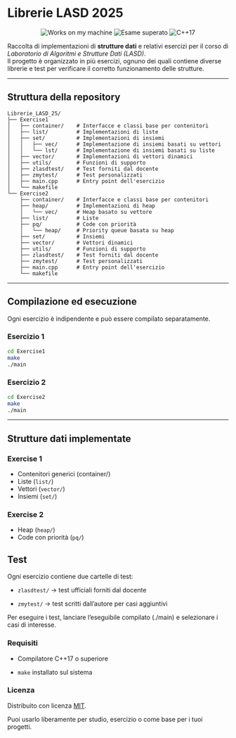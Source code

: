 # Librerie LASD 2025

<p align="center">
  <img src="https://img.shields.io/badge/works-on%20my%20machine-success?style=for-the-badge&logo=linux" alt="Works on my machine"/>
  <img src="https://img.shields.io/badge/Esame%20superato-30%2F30-blue?style=for-the-badge" alt="Esame superato"/>
  <img src="https://img.shields.io/badge/C++-17-blue?style=for-the-badge&logo=c%2B%2B" alt="C++17"/>
</p>



Raccolta di implementazioni di **strutture dati** e relativi esercizi per il corso di *Laboratorio di Algoritmi e Strutture Dati (LASD)*.  
Il progetto è organizzato in più esercizi, ognuno dei quali contiene diverse librerie e test per verificare il corretto funzionamento delle strutture.

---

## Struttura della repository
```
Librerie_LASD_25/
├── Exercise1
│   ├── container/    # Interfacce e classi base per contenitori
│   ├── list/         # Implementazioni di liste
│   ├── set/          # Implementazioni di insiemi
│   │   ├── vec/      # Implementazione di insiemi basati su vettori
│   │   └── lst/      # Implementazione di insiemi basati su liste
│   ├── vector/       # Implementazioni di vettori dinamici
│   ├── utils/        # Funzioni di supporto
│   ├── zlasdtest/    # Test forniti dal docente
│   ├── zmytest/      # Test personalizzati
│   ├── main.cpp      # Entry point dell'esercizio
│   └── makefile
└── Exercise2
    ├── container/    # Interfacce e classi base per contenitori
    ├── heap/         # Implementazioni di heap
    │   └── vec/      # Heap basato su vettore
    ├── list/         # Liste
    ├── pq/           # Code con priorità
    │   └── heap/     # Priority queue basata su heap
    ├── set/          # Insiemi
    ├── vector/       # Vettori dinamici
    ├── utils/        # Funzioni di supporto
    ├── zlasdtest/    # Test forniti dal docente
    ├── zmytest/      # Test personalizzati
    ├── main.cpp      # Entry point dell'esercizio
    └── makefile

```
---

## Compilazione ed esecuzione

Ogni esercizio è indipendente e può essere compilato separatamente.

### Esercizio 1
```bash
cd Exercise1
make
./main
```
### Esercizio 2
```bash
cd Exercise2
make
./main
```
---

## Strutture dati implementate

### Exercise 1

* Contenitori generici (container/)
* Liste (`list/`)
* Vettori (`vector/`)
* Insiemi (`set/`)

### Exercise 2
* Heap (`heap/`)
* Code con priorità (`pq/`)

## Test

Ogni esercizio contiene due cartelle di test:

- `zlasdtest/` → test ufficiali forniti dal docente

- `zmytest/` → test scritti dall’autore per casi aggiuntivi

Per eseguire i test, lanciare l’eseguibile compilato (./main) e selezionare i casi di interesse.

### Requisiti

* Compilatore C++17 o superiore

* `make` installato sul sistema

### Licenza

Distribuito con licenza [MIT](./LICENSE).

Puoi usarlo liberamente per studio, esercizio o come base per i tuoi progetti.
